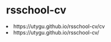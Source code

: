 # rsschool-cv
<li>https://utygu.github.io/rsschool-cv/cv</li>
<li>https://utygu.github.io/rsschool-cv/</li>
